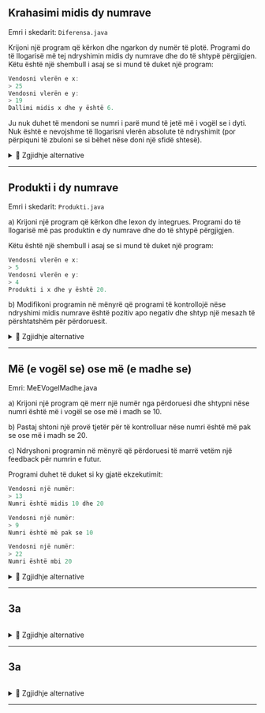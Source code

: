 ## Krahasimi midis dy numrave

Emri i skedarit: `Diferensa.java`

Krijoni një program që kërkon dhe ngarkon dy numër të plotë. Programi do të llogarisë më tej ndryshimin midis dy numrave dhe do të shtypë përgjigjen. Këtu është një shembull i asaj se si mund të duket një program:

```java
Vendosni vlerën e x:
> 25
Vendosni vlerën e y:
> 19
Dallimi midis x dhe y është 6.
```

Ju nuk duhet të mendoni se numri i parë mund të jetë më i vogël se i dyti. Nuk është e nevojshme të llogarisni vlerën absolute të ndryshimit (por përpiquni të zbuloni se si bëhet nëse doni një sfidë shtesë).

<details><summary>💾 Zgjidhje alternative </summary>
<p>
    
```java
import java.util.Scanner;

class Diferensa {
    public static void main(String[] args) {
        // Deklaron variablat
        String lexo;
        int x;
        int y;

        // Krijon skaner për të lexuar nga tastiera.
        Scanner tast = new Scanner(System.in);

        System.out.println("Vendosni vlerën e x:");
        lexo = tast.nextLine(); // azhurnon(përditëso) vlerën për të lexuar.
        x = Integer.parseInt(lexo); // konverton nga String në int.

        System.out.println("Vendosni vlerën e y:");
        lexo = tastatur.nextLine(); //azhurnon vlerën për të lexuar.
        y = Integer.parseInt(lest); //konverton nga String në int.

        System.out.println("Dallimi midis x dhe y është: " + (x-y));
    }
}
```

Vini re se këtu ne ripërdorim ndryshoren e lexuar për të ngarkuar x dhe y. Ne gjithashtu mund të kishim dy ndryshore të `String` për të lexuar, ose i hedhur ato krejt, dhe në vend të kësaj kemi përdorur `Integer.parseInt()` direkt në inputin e përdoruesit.

</p>
</details>

***

## Produkti i dy numrave

Emri i skedarit: `Produkti.java`

a) Krijoni një program që kërkon dhe lexon dy integrues. Programi do të llogarisë më pas produktin e dy numrave dhe do të shtypë përgjigjen.

Këtu është një shembull i asaj se si mund të duket një program:

```java
Vendosni vlerën e x:
> 5
Vendosni vlerën e y:
> 4
Produkti i x dhe y është 20.
```

b) Modifikoni programin në mënyrë që programi të kontrollojë nëse ndryshimi midis numrave është pozitiv apo negativ dhe shtyp një mesazh të përshtatshëm për përdoruesit.

<details><summary>💾 Zgjidhje alternative </summary>
<p>
    
```java
import java.util.Scanner;

class Produkti {
    public static void main(String[] args) {
        int x;
        int y;
        Scanner tast = new Scanner(System.in);

        System.out.println("Vendosni vlerën e x:");
        x = Integer.parseInt(tast.nextLine());

        System.out.println("Vendosni vlerën e y:");
        y = Integer.parseInt(tast.nextLine());

        System.out.println("Produkti i x dhe y është: " + (x*y));
    }
}
```

Këtu mund të përdorni edhe `variabla të përkohshëm String` për të mbajtur vlerat para `parseInt()`. Zgjidhja e mësipërme konverton vlerën e hyrë të llojit `String` në `int` drejtpërdrejt.

</p>
</details>

***

## Më (e vogël se) ose më (e madhe se)

Emri: MeEVogelMadhe.java

a) Krijoni një program që merr një numër nga përdoruesi dhe shtypni nëse numri është më i vogël se ose më i madh se 10.

b) Pastaj shtoni një provë tjetër për të kontrolluar nëse numri është më pak se ose më i madh se 20.

c) Ndryshoni programin në mënyrë që përdoruesi të marrë vetëm një feedback për numrin e futur.

Programi duhet të duket si ky gjatë ekzekutimit:

```java
Vendosni një numër:
> 13
Numri është midis 10 dhe 20

Vendosni një numër:
> 9
Numri është më pak se 10

Vendosni një numër:
> 22
Numri është mbi 20
```
<details><summary>💾 Zgjidhje alternative </summary>
<p>
    
```java
import java.util.Scanner;

class MindreStorre {
    public static void main(String[] args) {
        int numri;
        Scanner tast = new Scanner(System.in);

        System.out.println("Vendosni një numër:");
        numri = Integer.parseInt(tastatur.nextLine());

        if(numri < 10) {
            System.out.println("Numri është më pak se 10");
        } else if(numri > 10 && tall < 20) {
            System.out.println("Numri është midis 10 dhe 20");
        } else {
            System.out.println("Numri është mbi 20");
        }
    }
}
```

</p>
</details>

***

## 3a

```java

```
<details><summary>💾 Zgjidhje alternative </summary>
<p>
    
```java

```

</p>
</details>

***

## 3a

```java

```
<details><summary>💾 Zgjidhje alternative </summary>
<p>
    
```java

```

</p>
</details>

***
